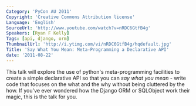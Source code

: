 ```yaml
---
Category: 'PyCon AU 2011'
Copyright: 'Creative Commons Attribution license'
Language: 'English'
SourceUrl: 'http://www.youtube.com/watch?v=nRDC6GtfB4g'
Speakers: [Ryan F Kelly]
Tags: [api, django, orm]
ThumbnailUrl: 'http://i.ytimg.com/vi/nRDC6GtfB4g/hqdefault.jpg'
Title: 'Say What You Mean: Meta-Programming a Declarative API'
date: '2011-08-22'
---
```

This talk will explore the use of python's meta-programming facilities to
create a simple declarative API so that you can *say what you mean* - write
code that focuses on the what and the why without being cluttered by the how.
If you've ever wondered how the Django ORM or SQLObject work their magic, this
is the talk for you.

